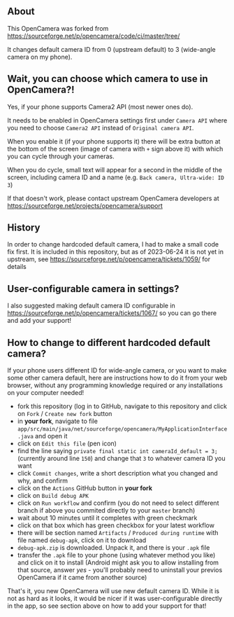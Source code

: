 ## About

This OpenCamera was forked from https://sourceforge.net/p/opencamera/code/ci/master/tree/

It changes default camera ID from 0 (upstream default) to 3 (wide-angle camera on my phone).


## Wait, you can choose which camera to use in OpenCamera?!

Yes, if your phone supports Camera2 API (most newer ones do). 

It needs to be enabled in OpenCamera settings first under `Camera API` where you need to choose `Camera2 API` instead of `Original camera API`.

When you enable it (if your phone supports it) there will be extra button at the bottom of the screen (image of camera with `+` sign above it) with which you can cycle through your cameras.

When you do cycle, small text will appear for a second in the middle of the screen, including camera ID and a name (e.g. `Back camera, Ultra-wide: ID 3`)

If that doesn't work, please contact upstream OpenCamera developers at https://sourceforge.net/projects/opencamera/support

## History

In order to change hardcoded default camera, I had to make a small code fix first.
It is included in this repository, but as of 2023-06-24 it is not yet in upstream,
see https://sourceforge.net/p/opencamera/tickets/1059/ for details

## User-configurable camera in settings?
I also suggested making default camera ID configurable in https://sourceforge.net/p/opencamera/tickets/1067/ so you can go there and add your support!

## How to change to different hardcoded default camera?
If your phone users different ID for wide-angle camera, or you want to make some other camera default, here are instructions how to do it
from your web browser, without any programming knowledge required or any installations on your computer needed!

- fork this repository (log in to GitHub, navigate to this repository and click on `Fork` / `Create new fork` button
- in **your fork**, navigate to file `app/src/main/java/net/sourceforge/opencamera/MyApplicationInterface.java` and open it
- click on `Edit this file` (pen icon)
- find the line saying `private final static int cameraId_default = 3;` (currently around line `150`) and change that `3` to whatever camera ID you want
- click `Commit changes`, write a short description what you changed and why, and confirm
- click on the `Actions` GitHub button in **your fork**
- click on `Build debug APK`
- click on `Run workflow` and confirm (you do not need to select different branch if above you commited directly to your `master` branch)
- wait about 10 minutes until it completes with green checkmark
- click on that box which has green checkbox for your latest workflow
- there will be section named `Artifacts` / `Produced during runtime` with file named `debug-apk`, click on it to download
- `debug-apk.zip` is downloaded. Unpack it, and there is your `.apk` file
- transfer the `.apk` file to your phone (using whatever method you like) and click on it to install (Android might ask you to allow installing from that source, answer _yes_ - you'll probably need to uninstall your previos OpenCamera if it came from another source)

 That's it, you new OpenCamera will use new default camera ID. While it is not as hard as it looks, it would be nicer if it was user-configurable directly in the app, so see section above on how to add your support for that!
 
